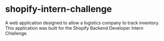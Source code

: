 # shopify-intern-challenge
A web application designed to allow a logistics company to track inventory. This application was built for the Shopify Backend Developer Intern CHallenge.
